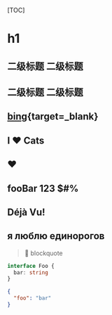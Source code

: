 [TOC]

# h1

## 二级标题 二级标题

## 二级标题 二级标题

## [bing](https://bing.com){target=_blank}

## I ♥ Cats

## ♥

## fooBar 123 $#%

## Déjà Vu!

## я люблю единорогов

> 🎉 blockquote

```ts
interface Foo {
  bar: string
}
```

```json
{
  "foo": "bar"
}
```
